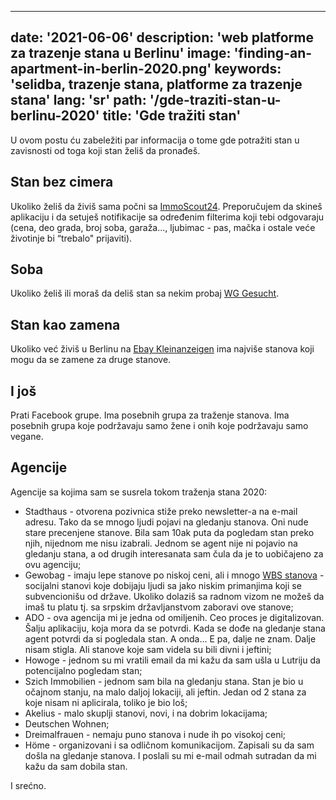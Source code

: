 ---
date: '2021-06-06'
description: 'web platforme za trazenje stana u Berlinu'
image: 'finding-an-apartment-in-berlin-2020.png'
keywords: 'selidba, trazenje stana, platforme za trazenje stana'
lang: 'sr'
path: '/gde-traziti-stan-u-berlinu-2020'
title: 'Gde tražiti stan'
------
U ovom postu ću zabeležiti par informacija o tome gde potražiti stan u  zavisnosti od toga koji stan želiš da pronađeš.

<h2>Stan bez cimera</h2>

Ukoliko želiš da živiš sama počni sa <a href=" https://www.immobilienscout24.de/" rel="noopener noreferer" target="_blank">ImmoScout24</a>. Preporučujem da skineš aplikaciju i da setuješ notifikacije sa određenim filterima koji tebi odgovaraju (cena, deo grada, broj soba, garaža..., ljubimac - pas, mačka i ostale veće životinje bi “trebalo" prijaviti).

<h2>Soba</h2>

Ukoliko želiš ili moraš da deliš stan sa nekim probaj <a href="https://www.wg-gesucht.de/" rel="noopener noreferer" target="_blank">WG Gesucht</a>.

<h2>Stan kao zamena</h2>

Ukoliko već živiš u Berlinu na <a href="https://play.google.com/store/apps/details?id=com.ebay.kleinanzeigen&hl=en&gl=US" rel="noopener noreferer" target="_blank">Ebay Kleinanzeigen</a> ima najviše stanova koji mogu da se zamene za druge stanove.

<h2>I još</h2>

Prati Facebook grupe. Ima posebnih grupa za traženje stanova. Ima posebnih grupa koje podržavaju samo žene i onih koje podržavaju samo vegane.

<h2>Agencije</h2>

Agencije sa kojima sam se susrela tokom traženja stana 2020:
<ul>
  <li>Stadthaus - otvorena pozivnica stiže preko newsletter-a na e-mail adresu. Tako da se mnogo ljudi pojavi na gledanju stanova. Oni nude stare precenjene stanove. Bila sam 10ak puta da pogledam stan preko njih, nijednom me nisu izabrali. Jednom se agent nije ni pojavio na gledanju stana, a od drugih interesanata sam čula da je to uobičajeno za ovu agenciju;</li>
  <li>Gewobag - imaju lepe stanove po niskoj ceni, ali i mnogo <a href="https://www.gewobag.de/fuer-mieter-und-mietinteressenten/service/informationen-und-ratgeber-fuer-mieter/wohnberechtigungsschein/" rel="noopener noreferer" target="_blank">WBS stanova</a> - socijalni stanovi koje dobijaju ljudi sa jako niskim primanjima koji se subvencionišu od države. Ukoliko dolaziš sa radnom vizom ne možeš da imaš tu platu tj. sa srpskim državljanstvom zaboravi ove stanove;</li>
  <li>ADO - ova agencija mi je jedna od omiljenih. Ceo proces je digitalizovan. Šalju aplikaciju, koja mora da se potvrdi. Kada se dođe na gledanje stana agent potvrdi da si pogledala stan. A onda… E pa, dalje ne znam. Dalje nisam stigla. Ali stanove koje sam videla su bili divni i jeftini;</li>
  <li>Howoge - jednom su mi vratili email da mi kažu da sam ušla u Lutriju da potencijalno pogledam stan;</li>
  <li>Szich Immobilien - jednom sam bila na gledanju stana. Stan je bio u očajnom stanju, na malo daljoj lokaciji, ali jeftin. Jedan od 2 stana za koje nisam ni aplicirala, toliko je bio loš;</li>
  <li>Akelius - malo skuplji stanovi, novi, i na dobrim lokacijama;</li>
  <li>Deutschen Wohnen;</li>
  <li>Dreimalfrauen - nemaju puno stanova i nude ih po visokoj ceni;</li>
  <li>Höme - organizovani i sa odličnom komunikacijom. Zapisali su da sam došla na gledanje stanova. I poslali su mi e-mail odmah sutradan da mi kažu da sam dobila stan.</li>
</ul>

I srećno.

